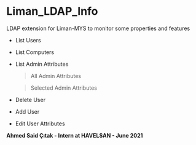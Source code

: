 # Liman_LDAP_Info
LDAP extension for Liman-MYS to monitor some properties and features

- List Users
- List Computers
- List Admin Attributes
  > All Admin Attributes
  
  > Selected Admin Attributes
- Delete User
- Add User
- Edit User Attributes

**Ahmed Said Çıtak - Intern at HAVELSAN - June 2021**

